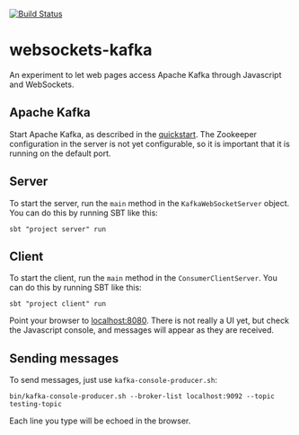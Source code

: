 [![Build Status](https://drone.io/github.com/vetler/websockets-kafka/status.png)](https://drone.io/github.com/vetler/websockets-kafka/latest)

websockets-kafka
====================

An experiment to let web pages access Apache Kafka through Javascript and WebSockets.

## Apache Kafka

Start Apache Kafka, as described in the [quickstart](http://kafka.apache.org/documentation.html#quickstart). The Zookeeper configuration in the server is not yet configurable, so it is important that it is running on the default port.

## Server

To start the server, run the `main` method in the `KafkaWebSocketServer` object. You can do this by
running SBT like this:

```
sbt "project server" run
```
 

## Client

To start the client, run the `main` method in the `ConsumerClientServer`. You can
do this by running SBT like this:

```
sbt "project client" run
```

Point your browser to [localhost:8080](http://localhost:8080). There is not really a UI yet, but check the Javascript console, and messages will appear as they are received.

## Sending messages

To send messages, just use `kafka-console-producer.sh`:

```
bin/kafka-console-producer.sh --broker-list localhost:9092 --topic testing-topic
```

Each line you type will be echoed in the browser.
